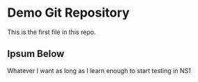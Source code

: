 # Demo Git Repository

This is the first file in this repo.

## Ipsum Below

Whatever I want as long as I learn enough to start testing in NS1


